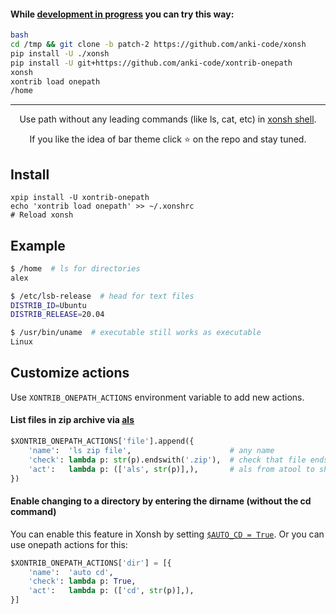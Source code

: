 #### While [development in progress](https://github.com/xonsh/xonsh/pull/3768) you can try this way:
```bash
bash
cd /tmp && git clone -b patch-2 https://github.com/anki-code/xonsh
pip install -U ./xonsh
pip install -U git+https://github.com/anki-code/xontrib-onepath
xonsh
xontrib load onepath
/home
```

---------

<p align="center">  
Use path without any leading commands (like ls, cat, etc) in <a href="https://xon.sh">xonsh shell</a>.
</p>

<p align="center">  
If you like the idea of bar theme click ⭐ on the repo and stay tuned.
</p>

## Install
```
xpip install -U xontrib-onepath
echo 'xontrib load onepath' >> ~/.xonshrc
# Reload xonsh
```

## Example
```bash
$ /home  # ls for directories
alex

$ /etc/lsb-release  # head for text files
DISTRIB_ID=Ubuntu
DISTRIB_RELEASE=20.04

$ /usr/bin/uname  # executable still works as executable
Linux
```

## Customize actions
Use `XONTRIB_ONEPATH_ACTIONS` environment variable to add new actions.

#### List files in zip archive via [als](https://www.nongnu.org/atool/)
```python
$XONTRIB_ONEPATH_ACTIONS['file'].append({
    'name':  'ls zip file',                      # any name
    'check': lambda p: str(p).endswith('.zip'),  # check that file ends to .zip
    'act':   lambda p: (['als', str(p)],),       # als from atool to show list of zipped files
})
```

#### Enable changing to a directory by entering the dirname (without the cd command)
You can enable this feature in Xonsh by setting [`$AUTO_CD = True`](https://xonsh.github.io/envvars.html#auto-cd). Or you can use onepath actions for this:
```python
$XONTRIB_ONEPATH_ACTIONS['dir'] = [{
    'name':  'auto cd',
    'check': lambda p: True,
    'act':   lambda p: (['cd', str(p)],),
}]
```
